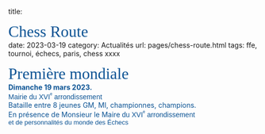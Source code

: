 title: <div><div><span style="color:rgb(11,83,148)"><font size="6"><span style="font-family:&quot;Brush Script MT&quot;">Chess Route<span style="color:rgb(0,0,0)"><font size="6"><span style="font-family:&quot;Brush Script MT&quot;"><span style="font-family:&quot;Brush Script MT&quot;"><font size="2"><span style="font-family:arial,sans-serif"></span></font></span></span></font></span></span></font></span></div></div>
date: 2023-03-19
category: Actualités
url: pages/chess-route.html
tags: ffe, tournoi, échecs, paris, chess xxxx

<div><div><span style="color:rgb(11,83,148)"><font size="6"><span style="font-family:&quot;Brush Script MT&quot;"><span style="font-family:&quot;Brush Script MT&quot;">Première mondiale&nbsp;&nbsp;<span style="color:rgb(0,0,0)"><font size="2"><span style="font-family:arial,sans-serif"></span></font></span> </span></span></font></span></div></div>
<!--div><div><span style="color:rgb(11,83,148)"><font size="6"><span style="font-family:&quot;Brush Script MT&quot;">Chess Route&nbsp;&nbsp;&nbsp;&nbsp;&nbsp;&nbsp;&nbsp;&nbsp; <span style="color:rgb(0,0,0)"><font size="6"><span style="font-family:&quot;Brush Script MT&quot;"><span style="font-family:&quot;Brush Script MT&quot;"><font size="2"><span style="font-family:arial,sans-serif"></span></font></span></span></font></span> </span></font></span></div><div><span style="color:rgb(11,83,148)"><font size="6"><span style="font-family:&quot;Brush Script MT&quot;"><span style="font-family:&quot;Brush Script MT&quot;">Première mondiale&nbsp;&nbsp;<span style="color:rgb(0,0,0)"> <font size="2"><span style="font-family:arial,sans-serif"></span></font></span> </span></span></font></span></div></div-->
<div><span style="color:rgb(11,83,148)"><strong>Dimanche 19 mars 2023.</strong></span></div>
<div><span style="color:rgb(11,83,148)"><span style="font-family:arial,sans-serif">Mairie du XVI<font size="1"><span></span></font><font size="1"><sup><span style="vertical-align:super">e</span></sup></font> arrondissement</span></span> </div>
<div><span style="color:rgb(11,83,148)">Bataille entre 8 jeunes GM, MI, championnes, champions.</span></div>
<div><span style="color:rgb(11,83,148)">En présence de Monsieur le Maire <span style="font-family:arial,sans-serif">du XVI<font size="1"><span></span></font><font size="1"><sup><span style="vertical-align:super">e</span></sup></font> arrondissement<br aria-hidden="true"></span></span><div><span style="color:rgb(11,83,148)"><span style="font-family:arial,sans-serif"><font size="2">et de personnalités du monde des Échecs</font></span></span></div></div>
<div><span style="color:rgb(11,83,148)"><br aria-hidden="true"></span></div>
